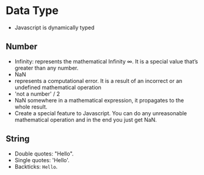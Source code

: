 # Data Type
* Javascript is dynamically typed

## Number
* Infinity: represents the mathematical Infinity ∞. It is a special value that’s greater than any number.
* NaN
 * represents a computational error. It is a result of an incorrect or an undefined mathematical operation
  * 'not a number' / 2
 * NaN somewhere in a mathematical expression, it propagates to the whole result.
 * Create a special feature to Javascript. You can do any unreasonable mathematical operation and in the end you just get NaN.


## String
* Double quotes: "Hello".
* Single quotes: 'Hello'.
* Backticks: `Hello`.
